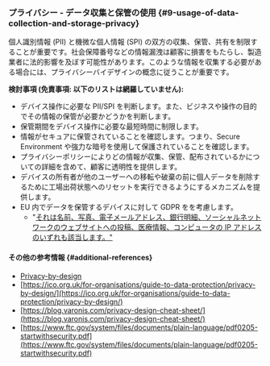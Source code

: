 ### プライバシー - データ収集と保管の使用 {#9-usage-of-data-collection-and-storage-privacy}

個人識別情報 (PII) と機微な個人情報 (SPI) の双方の収集、保管、共有を制限することが重要です。社会保障番号などの情報漏洩は顧客に損害をもたらし、製造業者に法的影響を及ぼす可能性があります。このような情報を収集する必要がある場合には、プライバシーバイデザインの概念に従うことが重要です。

**検討事項 (免責事項: 以下のリストは網羅していません):**

* デバイス操作に必要な PII/SPI を判断します。また、ビジネスや操作の目的でその情報の保管が必要かどうかを判断します。
* 保管期間をデバイス操作に必要な最短時間に制限します。
* 情報がセキュアに保管されていることを確認します。つまり、Secure Environment や強力な暗号を使用して保護されていることを確認します。
* プライバシーポリシーによりどの情報が収集、保管、配布されているかについての詳細を含めて、顧客に透明性を提供します。
* デバイスの所有者が他のユーザーへの移転や破棄の前に個人データを削除するために工場出荷状態へのリセットを実行できるようにするメカニズムを提供します。
* EU 内でデータを保管するデバイスに対して GDPR をを考慮します。
  * "[それは名前、写真、電子メールアドレス、銀行明細、ソーシャルネットワークのウェブサイトへの投稿、医療情報、コンピュータの IP アドレスのいずれも該当します。"](https://www.eugdpr.org/gdpr-faqs.html)

#### その他の参考情報 {#additional-references}

* [Privacy-by-design](https://www.ftc.gov/system/files/documents/reports/federal-trade-commission-staff-report-november-2013-workshop-entitled-internet-things-privacy/150127iotrpt.pdf)
* [https://ico.org.uk/for-organisations/guide-to-data-protection/privacy-by-design/](https://ico.org.uk/for-organisations/guide-to-data-protection/privacy-by-design/)
* [https://blog.varonis.com/privacy-design-cheat-sheet/](https://blog.varonis.com/privacy-design-cheat-sheet/)
* [https://www.ftc.gov/system/files/documents/plain-language/pdf0205-startwithsecurity.pdf](https://www.ftc.gov/system/files/documents/plain-language/pdf0205-startwithsecurity.pdf)
